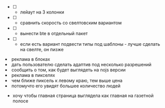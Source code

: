 - [ ] - лейаут на 3 колонки
- [ ] - сравнить скорость со свелтовским вариантом
- [ ] - вынести bte в отдельный пакет
- [ ] - если есть вариант подвести типы под шаблоны - лучше сделать на свелте, он пизже

<li>реклама в блоках</li>
<li>дать пользователю сделать адаптив под несколько разрешений</li>
<li>сообщить о том, как будет выглядеть на nojs версии</li>

<li>реклама в пикселях</li>
<li>чем ближе пиксель к левому краю, тем выше цена</li>
<li>потомучто его увидят большее количество людей</li>

- хочу чтобы главная страница выглядела как главная на газетной полосе
